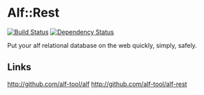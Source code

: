 # Alf::Rest

[![Build Status](https://secure.travis-ci.org/alf-tool/alf-rest.png)](http://travis-ci.org/alf-tool/alf-rest)
[![Dependency Status](https://gemnasium.com/alf-tool/alf-rest.png)](https://gemnasium.com/alf-tool/alf-rest)

Put your alf relational database on the web quickly, simply, safely.

## Links

http://github.com/alf-tool/alf
http://github.com/alf-tool/alf-rest
